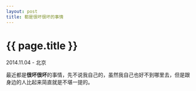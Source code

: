 ```yaml
---
layout: post
title: 都是很坏很坏的事情
---
```


{{ page.title }}
================

<p class="meta"> 2014.11.04 - 北京</p>

最近都是**很坏很坏**的事情，先不说我自己的，虽然我自己也好不到哪里去，但是跟身边的人比起来简直就是不堪一提的。
